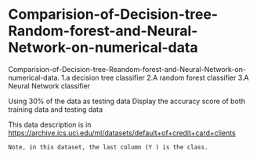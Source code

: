 # Comparision-of-Decision-tree-Random-forest-and-Neural-Network-on-numerical-data
Comparision-of-Decision-tree-Reandom-forest-and-Neural-Network-on-numerical-data.
1.a decision tree classifier
2.A random forest classifier
3.A Neural Network classifier 

Using 30% of the data as testing data
Display the accuracy score of both training data and testing data 

This data description is in https://archive.ics.uci.edu/ml/datasets/default+of+credit+card+clients

	Note, in this dataset, the last column (Y ) is the class.

